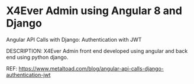 # X4Ever Admin using Angular 8 and Django 
Angular API Calls with Django: Authentication with JWT

DESCRIPTION: X4Ever Admin front end developed using angular and back end using python django.

REF: https://www.metaltoad.com/blog/angular-api-calls-django-authentication-jwt

